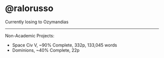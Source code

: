 # @ralorusso

Currently losing to Ozymandias

---

Non-Academic Projects:

- Space Civ V, ~90% Complete, 332p, 133,045 words
- Dominions, ~40% Complete, 22p

<!---
ralorusso/ralorusso is a ✨ special ✨ repository because its `README.md` (this file) appears on your GitHub profile.
You can click the Preview link to take a look at your changes.
--->
